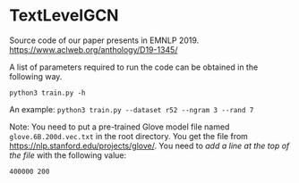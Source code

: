 # TextLevelGCN
Source code of our paper presents in EMNLP 2019. https://www.aclweb.org/anthology/D19-1345/

A list of parameters required to run the code can be obtained in the following way.

`python3 train.py -h`

An example: 
`python3 train.py --dataset r52 --ngram 3 --rand 7`

Note: You need to put a pre-trained Glove model file named `glove.6B.200d.vec.txt` in the root directory.
You get the file from https://nlp.stanford.edu/projects/glove/.
You need to *add a line at the top of the file* with the following value:

`400000 200`
